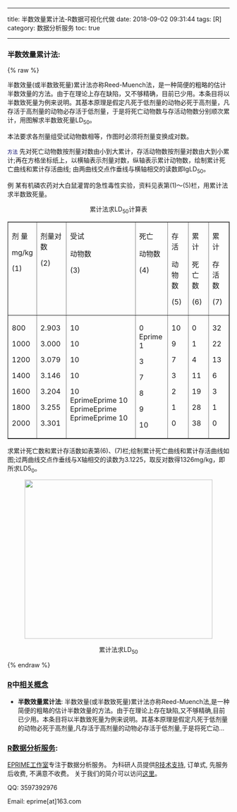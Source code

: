 
---
title: 半数效量累计法-R数据可视化代做
date: 2018-09-02 09:31:44
tags: [R]
category: 数据分析服务
toc: true

---



<span></span>
<!-- more -->



### 半数效量累计法:

{% raw %}
<div class="p1">半数效量(或半数致死量)累计法亦称Reed-Muench法，是一种简便的粗略的估计半数效量的方法。由于在理论上存在缺陷，又不够精确，目前已少用。本条目将以半数致死量为例来说明。其基本原理是假定凡死于低剂量的动物必死于高剂量，凡存活于高剂量的动物必存活于低剂量，于是将死亡动物数与存活动物数分别顺次累计，用图解求半数致死量LD<sub>50</sub>。

<p>本法要求各剂量组受试动物数相等，作图时必须将剂量变换成对数。

</p><p><font color="#0A0A6C"><small>方法</small></font> 先对死亡动物数按剂量对数由小到大累计，存活动物数按剂量对数由大到小累计;再在方格坐标纸上，以横轴表示剂量对数，纵轴表示累计动物数，绘制累计死亡曲线和累计存活曲线; 由两曲线交点作垂线与横轴相交的读数即lgLD<sub>50</sub>。

</p><p>例 某有机磷农药对大白鼠灌胃的急性毒性实验，资料见表第(1)～(5)栏，用累计法求半数致死量。

</p><p></p><p align="center">累计法求LD<sub>50</sub>计算表</p>

<p></p><p align="center"></p><div class="dtable"><table imgpath="/CRFDPIC/R200612059/R200612059.0205.1.png" class="viewtb" border="1"><tr valign="top"><td class="viewtd">

剂 量<br>

mg/kg<br>

(1)</td><td class="viewtd">

剂量对数<br>

(2)</td><td class="viewtd">

受试<br>

动物数<br>

(3)</td><td class="viewtd">

死亡<br>

动物数<br>

(4)</td><td class="viewtd">

存活<br>

动物数<br>

(5)</td><td class="viewtd">

累计<br>

死亡数<br>

(6)</td><td class="viewtd">

累计<br>

存活数<br>

(7)</td></tr><tr valign="top"><td class="viewtd">

800<br>

1000<br>

1200<br>

1400<br>

1600<br>

1800<br>

2000</td><td class="viewtd">

2.903<br>

3.000<br>

3.079<br>

3.146<br>

3.204<br>

3.255<br>

3.301</td><td class="viewtd">

10<br>

10<br>

10<br>

10<br>

10<br>
EprimeEprime
10<br>EprimeEprime
EprimeEprime
10</td><td class="viewtd">

0<br>
Eprime
1<br>

3<br>

7<br>

8<br>

9<br>

10</td><td class="viewtd">

10<br>

9<br>

7<br>

3<br>

2<br>

1<br>

0</td><td class="viewtd">

0<br>

1<br>

4<br>

11<br>

19<br>

28<br>

38</td><td class="viewtd">

32<br>

22<br>

13<br>

6<br>

3<br>

1<br>

0</td></tr></table></div>

<p>求累计死亡数和累计存活数如表第(6)、(7)栏;绘制累计死亡曲线和累计存活曲线如图;过两曲线交点作垂线与X轴相交的读数为3.1225，取反对数得1326mg/kg，即所求LD5<sub>0</sub>。</p><p align="center"><span class="imgdiv" style="text-align:center;"><img onclick="zoomPic(this);" align="absmiddle" width="426" height="361" src="/CRFDPIC/R200612059/R200612059.0205.3.png"></span></p>

<p></p><p align="center">累计法求LD<sub>50</sub></p></div>
{% endraw %}



### [R](/tags/R/)中[相关概念](/categories/数据分析服务)

- **半数效量累计法**: 半数效量(或半数致死量)累计法亦称Reed-Muench法,是一种简便的粗略的估计半数效量的方法。由于在理论上存在缺陷,又不够精确,目前已少用。本条目将以半数致死量为例来说明。其基本原理是假定凡死于低剂量的动物必死于高剂量,凡存活于高剂量的动物必存活于低剂量,于是将死亡动...




### [R](/tags/R/)[数据分析服务](/categories/数据分析服务/):
[EPRIME工作室](http://eprime.cn/)专注于数据分析服务。
为科研人员提供[R技术支持](http://eprime.cn/2018/08/18/EPRIME工作室R代做服务详情/), 订单式, 先服务后收费, 不满意不收费。
关于我们的简介可以访问[这里](http://eprime.cn/2018/08/17/关于EPRIME工作室/)。

QQ: 3597392976

Email: eprime[at]163.com


